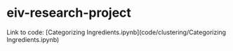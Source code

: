 # eiv-research-project

Link to code: [Categorizing Ingredients.ipynb](code/clustering/Categorizing Ingredients.ipynb)